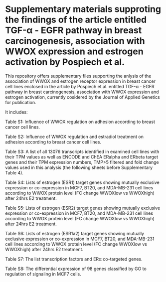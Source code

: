 # Supplementary materials supproting the findings of the article entitled TGF-α - EGFR pathway in breast carcinogenesis, association with WWOX expression and estrogen activation by Pospiech et al.


This repository offers supplementary files supporting the anlysis of the association of WWOX and estrogen receptor expression in breast cancer cell lines enclosed in the article by Pospiech et al. entitled TGF-α - EGFR pathway in breast carcinogenesis, association with WWOX expression and estrogen activation, currently cosidered by the Journal of Applied Genetics for publication.


It includes:

Table S1: Influence of WWOX regulation on adhesion according to breast cancer cell lines.

Table S2: Influence of WWOX regulation and estradiol treatment on adhesion according to breast cancer cell lines.

Table S3: A list of all 13076 transcripts identified in examined cell lines with their TPM values as well as ENCODE and ChEA ERalpha and ERbeta target genes and their TPM expression numbers, TMP>5 filtered and fold change values used in this analysis (the following sheets before Supplementary Table 4).

Table S4: Lists of estrogen (ESR1) target genes showing mutually exclusive expression or co-expression in MCF7, BT20, and MDA-MB-231 cell lines according to WWOX protein level (FC change WWOXlow vs WWOXhigh) after 24hrs E2 treatment.

Table S5: Lists of estrogen (ESR2) target genes showing mutually exclusive expression or co-expression in MCF7, BT20, and MDA-MB-231 cell lines according to WWOX protein level (FC change WWOXlow vs WWOXhigh) after 24hrs E2 treatment.

Table S6: Lists of estrogen (ESR1a2) target genes showing mutually exclusive expression or co-expression in MCF7, BT20, and MDA-MB-231 cell lines according to WWOX protein level (FC change WWOXlow vs WWOXhigh) after 24hrs E2 treatment.

Table S7: The list transcription factors and ERα co-targeted genes.

Table S8: The differential expression of 98 genes classified by GO to regulation of signaling in MCF7 cells.


